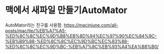 # 맥에서 새파일 만들기AutoMator
AutoMator라는 친구를 사용함.
https://macinjune.com/all-posts/mac/tip/%EB%A7%A5-%ED%8C%8C%EC%9D%B8%EB%8D%94%EC%97%90%EC%84%9C-%EB%B9%88-%ED%8C%8C%EC%9D%BC%EC%83%88-%ED%8C%8C%EC%9D%BC-%EB%A7%8C%EB%93%A4%EA%B8%B0/
